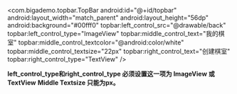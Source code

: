    <com.bigademo.topbar.TopBar
        android:id="@+id/topbar"
        android:layout_width="match_parent"
        android:layout_height="56dp"
        android:background="#00fff0"
        topbar:left_control_src="@drawable/back"
        topbar:left_control_type="ImageView"
        topbar:middle_control_text="我的棋室"
        topbar:middle_control_textcolor="@android:color/white"
        topbar:middle_control_textsize="22px"
        topbar:right_control_text="创建棋室"
        topbar:right_control_type="TextView" />


**left_control_type和right_control_type 必须设置这一项为 ImageView 或 TextView**
**Middle Textsize 只能为px。**